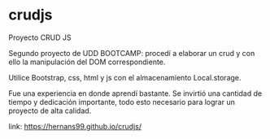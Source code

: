 # crudjs

Proyecto CRUD JS


Segundo proyecto de UDD BOOTCAMP: procedí a elaborar un crud y con ello la manipulación del DOM correspondiente.

Utilice Bootstrap, css, html y js con el almacenamiento Local.storage.

Fue una experiencia en donde aprendí bastante. Se invirtió una cantidad de tiempo y dedicación importante, todo esto necesario para lograr un proyecto de alta calidad.

link: https://hernans99.github.io/crudjs/
